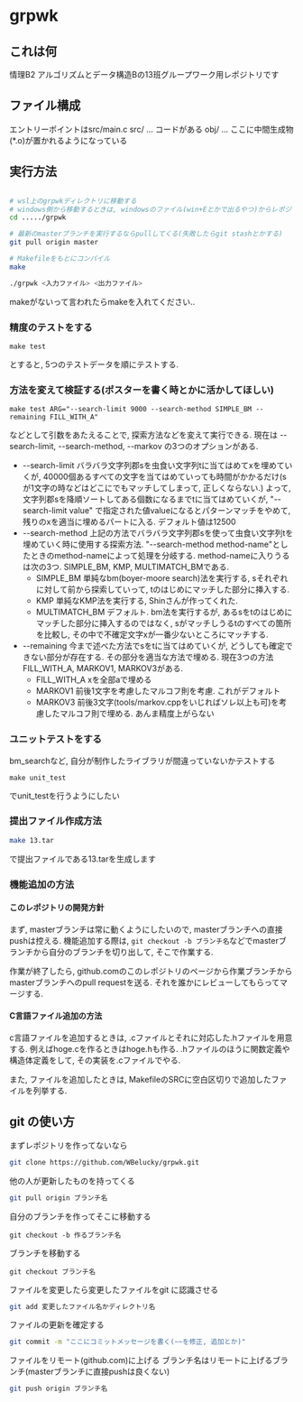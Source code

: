 # grpwk

## これは何
情理B2 アルゴリズムとデータ構造Bの13班グループワーク用レポジトリです

## ファイル構成

エントリーポイントはsrc/main.c
src/ ... コードがある
obj/ ... ここに中間生成物(\*.o)が置かれるようになっている

## 実行方法
```bash

# wsl上のgrpwkディレクトリに移動する
# windows側から移動するときは, windowsのファイル(win+Eとかで出るやつ)からレポジトリのファイルまで移動してCtrl+L => wsl => Enterで行くと速い
cd ...../grpwk 

# 最新のmasterブランチを実行するならpullしてくる(失敗したらgit stashとかする)
git pull origin master

# Makefileをもとにコンパイル
make

./grpwk <入力ファイル> <出力ファイル>
```
makeがないって言われたらmakeを入れてください..

### 精度のテストをする
```
make test
```
とすると, 5つのテストデータを順にテストする.

### 方法を変えて検証する(ポスターを書く時とかに活かしてほしい)
```
make test ARG="--search-limit 9000 --search-method SIMPLE_BM --remaining FILL_WITH_A"
```
などとして引数をあたえることで, 探索方法などを変えて実行できる. 現在は
--search-limit, --search-method, --markov の3つのオプションがある.

* --search-limit
    バラバラ文字列郡sを虫食い文字列tに当てはめてxを埋めていくが, 40000個あるすべての文字を当てはめていっても時間がかかるだけ(sが1文字の時などはどこにでもマッチしてしまって, 正しくならない.)
    よって, 文字列郡sを降順ソートしてある個数になるまでtに当てはめていくが, "--search-limit value" で指定された値valueになるとパターンマッチをやめて, 残りのxを適当に埋めるパートに入る.
    デフォルト値は12500
* --search-method
    上記の方法でバラバラ文字列郡sを使って虫食い文字列tを埋めていく時に使用する探索方法. "--search-method method-name"としたときのmethod-nameによって処理を分岐する.
    method-nameに入りうるは次の3つ. SIMPLE_BM, KMP, MULTIMATCH_BMである.
    * SIMPLE_BM
    単純なbm(boyer-moore search)法を実行する, sそれぞれに対して前から探索していって, tのはじめにマッチした部分に挿入する.
    * KMP
    単純なKMP法を実行する, Shinさんが作ってくれた.
    * MULTIMATCH_BM
    デフォルト. bm法を実行するが, あるsをtのはじめにマッチした部分に挿入するのではなく, sがマッチしうるtのすべての箇所を比較し, その中で不確定文字xが一番少ないところにマッチする.
* --remaining
    今まで述べた方法でsをtに当てはめていくが, どうしても確定できない部分が存在する. その部分を適当な方法で埋める.
    現在3つの方法 FILL_WITH_A, MARKOV1, MARKOV3がある.
    * FILL_WITH_A
    xを全部aで埋める
    * MARKOV1
    前後1文字を考慮したマルコフ則を考慮. これがデフォルト
    * MARKOV3
    前後3文字(tools/markov.cppをいじればソレ以上も可)を考慮したマルコフ則で埋める. あんま精度上がらない
### ユニットテストをする 
bm_searchなど, 自分が制作したライブラリが間違っていないかテストする
```
make unit_test
```
でunit_testを行うようにしたい

### 提出ファイル作成方法
```bash
make 13.tar
```
で提出ファイルである13.tarを生成します
### 機能追加の方法

#### このレポジトリの開発方針
まず, masterブランチは常に動くようにしたいので, masterブランチへの直接pushは控える.
機能追加する際は, `git checkout -b ブランチ名`などでmasterブランチから自分のブランチを切り出して, そこで作業する.

作業が終了したら, github.comのこのレポジトリのページから作業ブランチからmasterブランチへのpull requestを送る.
それを誰かにレビューしてもらってマージする.

#### C言語ファイル追加の方法
c言語ファイルを追加するときは, .cファイルとそれに対応した.hファイルを用意する.
例えばhoge.cを作るときはhoge.hも作る. .hファイルのほうに関数定義や構造体定義をして, その実装を.cファイルでやる.

また, ファイルを追加したときは, MakefileのSRCに空白区切りで追加したファイルを列挙する.

## git の使い方

まずレポジトリを作ってないなら
```bash
git clone https://github.com/WBelucky/grpwk.git
```

他の人が更新したものを持ってくる
```bash
git pull origin ブランチ名
```

自分のブランチを作ってそこに移動する
```
git checkout -b 作るブランチ名
```

ブランチを移動する
```
git checkout ブランチ名
```

ファイルを変更したら変更したファイルをgit に認識させる
```bash
git add 変更したファイル名かディレクトリ名
```

ファイルの更新を確定する
```bash
git commit -m "ここにコミットメッセージを書く(~~を修正, 追加とか)"
```

ファイルをリモート(github.com)に上げる
ブランチ名はリモートに上げるブランチ(masterブランチに直接pushは良くない)
```bash
git push origin ブランチ名
```
